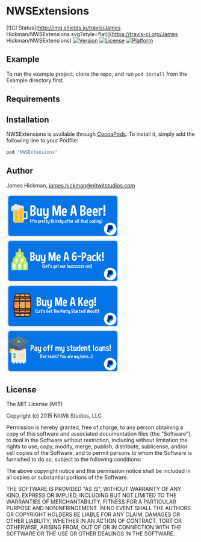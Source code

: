 # NWSExtensions

[![CI Status](http://img.shields.io/travis/James Hickman/NWSExtensions.svg?style=flat)](https://travis-ci.org/James Hickman/NWSExtensions)
[![Version](https://img.shields.io/cocoapods/v/NWSExtensions.svg?style=flat)](http://cocoapods.org/pods/NWSExtensions)
[![License](https://img.shields.io/cocoapods/l/NWSExtensions.svg?style=flat)](http://cocoapods.org/pods/NWSExtensions)
[![Platform](https://img.shields.io/cocoapods/p/NWSExtensions.svg?style=flat)](http://cocoapods.org/pods/NWSExtensions)

## Example

To run the example project, clone the repo, and run `pod install` from the Example directory first.

## Requirements

## Installation

NWSExtensions is available through [CocoaPods](http://cocoapods.org). To install
it, simply add the following line to your Podfile:

```ruby
pod "NWSExtensions"
```

## Author

James Hickman, james.hickman@nitwitstudios.com

[![paypal](/Buy-Me-A-Beer.png)](https://www.paypal.com/cgi-bin/webscr?cmd=_s-xclick&hosted_button_id=S7YTPZZRANJMJ)
[![paypal](/Buy-Me-A-6-Pack.png)](https://www.paypal.com/cgi-bin/webscr?cmd=_s-xclick&hosted_button_id=NYAV54X822GQE)
[![paypal](/Buy-Me-A-Keg.png)](https://www.paypal.com/cgi-bin/webscr?cmd=_s-xclick&hosted_button_id=XMSPVEHQWWNSC)
[![paypal](/Pay-Off-My-Student-Loans.png)](https://www.paypal.com/cgi-bin/webscr?cmd=_s-xclick&hosted_button_id=CVUNART65NT2A)

## License

The MIT License (MIT)

Copyright (c) 2015 NitWit Studios, LLC

Permission is hereby granted, free of charge, to any person obtaining a copy
of this software and associated documentation files (the "Software"), to deal
in the Software without restriction, including without limitation the rights
to use, copy, modify, merge, publish, distribute, sublicense, and/or sell
copies of the Software, and to permit persons to whom the Software is
furnished to do so, subject to the following conditions:

The above copyright notice and this permission notice shall be included in
all copies or substantial portions of the Software.

THE SOFTWARE IS PROVIDED "AS IS", WITHOUT WARRANTY OF ANY KIND, EXPRESS OR
IMPLIED, INCLUDING BUT NOT LIMITED TO THE WARRANTIES OF MERCHANTABILITY,
FITNESS FOR A PARTICULAR PURPOSE AND NONINFRINGEMENT. IN NO EVENT SHALL THE
AUTHORS OR COPYRIGHT HOLDERS BE LIABLE FOR ANY CLAIM, DAMAGES OR OTHER
LIABILITY, WHETHER IN AN ACTION OF CONTRACT, TORT OR OTHERWISE, ARISING FROM,
OUT OF OR IN CONNECTION WITH THE SOFTWARE OR THE USE OR OTHER DEALINGS IN
THE SOFTWARE.
